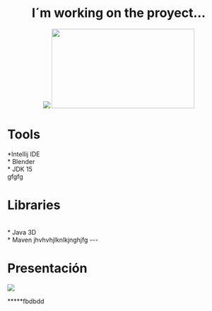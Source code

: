  
<div align="center">
 <h1> I´m working on the proyect...</h1>
  
  <img src="https://i.makeagif.com/media/3-28-2015/gmUKeR.gif"/>
  <img src="https://media.giphy.com/media/4oHyOIBIt57ag/giphy.gif" width="323" height="180" />
  
</div>
<div>
 <h1>Tools</h1>
 *Intellij IDE
 <br>
 * Blender
 <br>
 * JDK 15
</div>
<div>gfgfg
  <h1>Libraries</h1>
  
  <br>
  * Java 3D
  <br>
  * Maven
jhvhvhjlknlkjnghjfg
  ---
  
  <div>
   <h1>Presentación</h1>
    <img src="https://github.com/Magucho/ATM_Machine/assets/98346054/04ebb60d-4002-4760-9c60-8507aa173ad6">

   *****fbdbdd
  </div>
</div>

